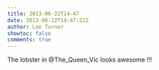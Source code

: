 ```yaml
---
title: 2013-06-22T14-47
date: 2013-06-22T14:47:22Z
author: Lee Turner
showtoc: false
comments: true
---
```


The lobster in @The_Queen_Vic looks awesome !!!

